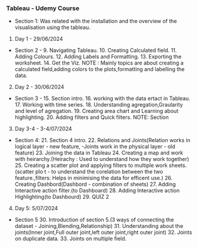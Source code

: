 ### Tableau - Udemy Course 
* Section 1: Was related with the installation and the overview of the visualisation using the tableau.
1. Day 1 - 29/06/2024 
* Section 2 -
  9. Navigating Tableau.
  10. Creating Calculated field.
  11. Adding Colours.
  12. Adding Labels and Formatting.
  13. Exporting the worksheet.
  14. Get the Viz.
  NOTE : Mainly topics are about creating a calculated field,adding colors to the plots,formatting and labelling the data.
2. Day 2 - 30/06/2024
* Section 3 - 
  15. Section intro.
  16. working with the data ertact in Tableau.
  17. Working with time series.
  18. Understanding agregation,Graularity and level of agregation.
  19. Creating area chart and Learning about highlighting.
  20. Adding filters and Quick filters.
  NOTE: Section 
3. Day 3-4 - 3-4/07/2024
* Section 4:
  21. Section 4 intro.
  22. Relations and Joints(Relation works in logical layer - new feature, -Joints work in the physical layer - old feature)
  23. Joining the data in Tableau
  24. Creating a map and work with heirarchy.(Heirachy : Used to understand how they work together)
  25. Creating a scatter plot and applying filters to multiple work sheets.(scatter plo t - to understand the corelation between the two feature.,filters: Helps in minimising the data for efficent use.)
  26. Creating Dashbord(Dashbord - combination of sheets)
  27. Adding Interactive action filter.(to Dashboard)
  28. Adding Interactive action Highlighting(to Dashbourd)
  29. QUIZ 2

4. Day 5: 5/07/2024
* Section 5 
  30. Introduction of section 5.(3 ways of connecting the dataset - Joining,Blending,Relationship)
  31. Understanding about the joints(Inner joint,Full outer joint,left outer joint,right outer joint)
  32. Joints on duplicate data.
  33. Joints on multiple field.